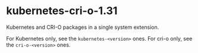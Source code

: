 # kubernetes-cri-o-1.31

Kubernetes and CRI-O packages in a single system extension.

For Kubernetes only, see the `kubernetes-<version>` ones.
For cri-o only, see the `cri-o-<version>` ones.
